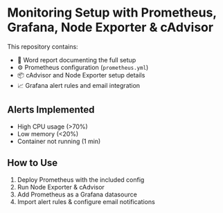 # Monitoring Setup with Prometheus, Grafana, Node Exporter & cAdvisor

This repository contains:
- 📑 Word report documenting the full setup
- ⚙️ Prometheus configuration (`prometheus.yml`)
- 📦 cAdvisor and Node Exporter setup details
- 📈 Grafana alert rules and email integration

## Alerts Implemented
- High CPU usage (>70%)
- Low memory (<20%)
- Container not running (1 min)

## How to Use
1. Deploy Prometheus with the included config
2. Run Node Exporter & cAdvisor
3. Add Prometheus as a Grafana datasource
4. Import alert rules & configure email notifications
